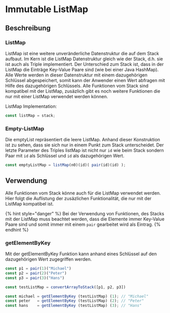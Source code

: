# Immutable ListMap

## Beschreibung

### ListMap

ListMap ist eine weitere unveränderliche Datenstruktur die auf dem Stack aufbaut. Im Kern ist die ListMap Datenstruktur gleich wie der Stack, d.h. sie ist auch als Triple implementiert. Der Unterschied zum Stack ist, dass in der ListMap die Einträge Key-Value Paare sind \(wie bei einer Java HashMap\). Alle Werte werden in dieser Datenstruktur mit einem dazugehörigen Schlüssel abgespeichert, somit kann der Anwender einen Wert abfragen mit Hilfe des dazugehörigen Schlüssels. Alle Funktionen vom Stack sind kompatibel mit der ListMap, zusäzlich gibt es noch weitere Funktionen die nur mit einer ListMap verwendet werden können.

ListMap Implementation:

```javascript
const listMap = stack;
```

### Empty-ListMap

Die emptyList repräsentiert die leere ListMap. Anhand dieser Konstruktion ist zu sehen, dass sie sich nur in einem Punkt zum Stack unterscheidet. Der letzte Parameter des Triples listMap ist nicht nur `id` wie beim Stack sondern Paar mit `id` als Schlüssel und `id` als dazugehörigen Wert.

```javascript
const emptyListMap = listMap(n0)(id)( pair(id)(id) );
```

## Verwendung

Alle Funktionen vom Stack könne auch für die ListMap verwendet werden. Hier folgt die Auflistung der zusäzlichen Funktionalität, die nur mit der ListMap kompatibel ist.

{% hint style="danger" %}
Bei der Verwendung von Funktionen, des Stacks mit der ListMap muss beachtet werden, dass die Elemente immer Key-Value Paare sind und somit immer mit einem `pair` gearbeitet wird als Eintrag.
{% endhint %}

### getElementByKey

Mit der getElementByKey Funktion kann anhand eines Schlüssel auf den dazugehörigen Wert zugegriffen werden.

```javascript
const p1 = pair(1)("Michael")
const p2 = pair(2)("Peter")
const p3 = pair(3)("Hans")

const testListMap = convertArrayToStack([p1, p2, p3])

const michael = getElementByKey (testListMap) (1); // "Michael"
const peter   = getElementByKey (testListMap) (2); // "Peter"
const hans    = getElementByKey (testListMap) (3); // "Hans"
```




